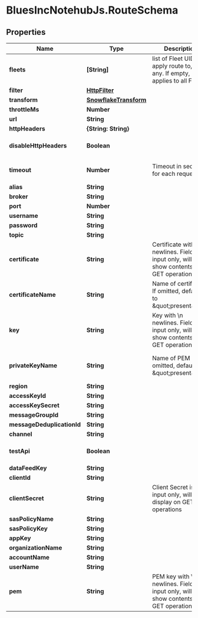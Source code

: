 # BluesIncNotehubJs.RouteSchema

## Properties

Name | Type | Description | Notes
------------ | ------------- | ------------- | -------------
**fleets** | **[String]** | list of Fleet UIDs to apply route to, if any.  If empty, applies to all Fleets | [optional] 
**filter** | [**HttpFilter**](HttpFilter.md) |  | [optional] 
**transform** | [**SnowflakeTransform**](SnowflakeTransform.md) |  | [optional] 
**throttleMs** | **Number** |  | [optional] 
**url** | **String** |  | [optional] 
**httpHeaders** | **{String: String}** |  | [optional] 
**disableHttpHeaders** | **Boolean** |  | [optional] [default to false]
**timeout** | **Number** | Timeout in seconds for each request | [optional] [default to 15]
**alias** | **String** |  | [optional] 
**broker** | **String** |  | [optional] 
**port** | **Number** |  | [optional] 
**username** | **String** |  | [optional] 
**password** | **String** |  | [optional] 
**topic** | **String** |  | [optional] 
**certificate** | **String** | Certificate with \\n newlines.  Field is input only, will not show contents on GET operations. | [optional] 
**certificateName** | **String** | Name of certificate.  If omitted, defaults to \&quot;present\&quot; | [optional] [default to &#39;present&#39;]
**key** | **String** | Key with \\n newlines.  Field is input only, will not show contents on GET operations. | [optional] 
**privateKeyName** | **String** | Name of PEM key.  If omitted, defaults to \&quot;present\&quot; | [optional] [default to &#39;present&#39;]
**region** | **String** |  | [optional] 
**accessKeyId** | **String** |  | [optional] 
**accessKeySecret** | **String** |  | [optional] 
**messageGroupId** | **String** |  | [optional] 
**messageDeduplicationId** | **String** |  | [optional] 
**channel** | **String** |  | [optional] 
**testApi** | **Boolean** |  | [optional] [default to false]
**dataFeedKey** | **String** |  | [optional] 
**clientId** | **String** |  | [optional] 
**clientSecret** | **String** | Client Secret is input only, will not display on GET operations | [optional] 
**sasPolicyName** | **String** |  | [optional] 
**sasPolicyKey** | **String** |  | [optional] 
**appKey** | **String** |  | [optional] 
**organizationName** | **String** |  | [optional] 
**accountName** | **String** |  | [optional] 
**userName** | **String** |  | [optional] 
**pem** | **String** | PEM key with \\n newlines.  Field is input only, will not show contents on GET operations. | [optional] 


